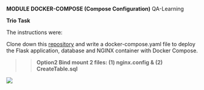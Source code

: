 **MODULE DOCKER-COMPOSE (Compose Configuration)**
QA-Learning


**Trio Task**

The instructions were:

Clone down this [repository](https://gitlab.com/qacdevops/trio-task) and write a docker-compose.yaml file to deploy the Flask application, database and NGINX container with Docker Compose.


> >  **Option2 Bind mount 2 files: (1) nginx.config & (2) CreateTable.sql**

![](https://trello-attachments.s3.amazonaws.com/60282250a94b5e6ea9ecb302/60282260b684184e4ccbd286/c13a7916c9f4c2086b82df8b617048bb/BM_trio_ok.png)
